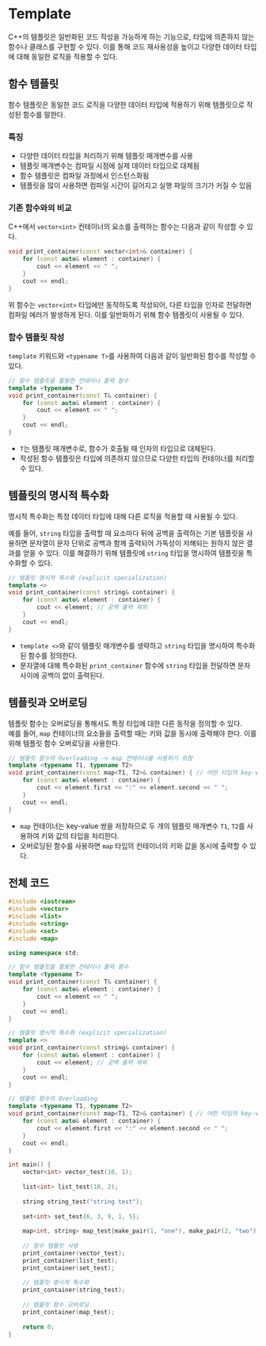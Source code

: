 # Template

C++의 템플릿은 일반화된 코드 작성을 가능하게 하는 기능으로, 타입에 의존하지 않는 함수나 클래스를 구현할 수 있다. 이를 통해 코드 재사용성을 높이고 다양한 데이터 타입에 대해 동일한 로직을 적용할 수 있다.

## 함수 템플릿

함수 템플릿은 동일한 코드 로직을 다양한 데이터 타입에 적용하기 위해 템플릿으로 작성된 함수를 말한다.  

### 특징

- 다양한 데이터 타입을 처리하기 위해 템플릿 매개변수를 사용
- 템플릿 매개변수는 컴파일 시점에 실제 데이터 타입으로 대체됨
- 함수 템플릿은 컴파일 과정에서 인스턴스화됨
- 템플릿을 많이 사용하면 컴파일 시간이 길어지고 실행 파일의 크기가 커질 수 있음

### 기존 함수와의 비교

C++에서 `vector<int>` 컨테이너의 요소를 출력하는 함수는 다음과 같이 작성할 수 있다.  

```cpp
void print_container(const vector<int>& container) {
    for (const auto& element : container) {
        cout << element << " ";
    }
    cout << endl;
}
```

위 함수는 `vector<int>` 타입에만 동작하도록 작성되어, 다른 타입을 인자로 전달하면 컴파일 에러가 발생하게 된다. 이를 일반화하기 위해 함수 템플릿이 사용될 수 있다.  

### 함수 템플릿 작성

`template` 키워드와 `<typename T>`를 사용하여 다음과 같이 일반화된 함수를 작성할 수 있다.

```cpp
// 함수 템플릿을 활용한 컨테이너 출력 함수
template <typename T>
void print_container(const T& container) {
    for (const auto& element : container) {
        cout << element << " ";
    }
    cout << endl;
}
```

-	`T`는 템플릿 매개변수로, 함수가 호출될 때 인자의 타입으로 대체된다.  
-	작성된 함수 템플릿은 타입에 의존하지 않으므로 다양한 타입의 컨테이너를 처리할 수 있다.  

## 템플릿의 명시적 특수화

명시적 특수화는 특정 데이터 타입에 대해 다른 로직을 적용할 때 사용될 수 있다.

예를 들어, `string` 타입을 출력할 때 요소마다 뒤에 공백을 출력하는 기본 템플릿을 사용하면 문자열이 문자 단위로 공백과 함께 출력되어 가독성이 저해되는 원하지 않은 결과를 얻을 수 있다. 이를 해결하기 위해 템플릿에 `string` 타입을 명시하여 템플릿을 특수화할 수 있다.  

```cpp
// 템플릿 명시적 특수화 (explicit specialization)
template <>
void print_container(const string& container) {
    for (const auto& element : container) {
        cout << element; // 공백 출력 제외
    }
    cout << endl;
}
```

-	`template <>`와 같이 템플릿 매개변수를 생략하고 `string` 타입을 명시하여 특수화된 함수를 정의한다.
-	문자열에 대해 특수화된 `print_container` 함수에 `string` 타입을 전달하면 문자 사이에 공백이 없이 출력된다.

## 템플릿과 오버로딩

템플릿 함수는 오버로딩을 통해서도 특정 타입에 대한 다른 동작을 정의할 수 있다.  
예를 들어, `map` 컨테이너의 요소들을 출력할 때는 키와 값을 동시에 출력해야 한다. 이를 위해 템플릿 함수 오버로딩을 사용한다.  

```cpp
// 템플릿 함수의 Overloading -> map 컨테이너를 사용하기 위함
template <typename T1, typename T2>
void print_container(const map<T1, T2>& container) { // 어떤 타입의 key-value 쌍이라도 처리 가능
    for (const auto& element : container) {
        cout << element.first << ":" << element.second << " ";
    }
    cout << endl;
}
```

- `map` 컨테이너는 key-value 쌍을 저장하므로 두 개의 템플릿 매개변수 `T1`, `T2`를 사용하여 키와 값의 타입을 처리한다.
- 오버로딩된 함수를 사용하면 `map` 타입의 컨테이너의 키와 값을 동시에 출력할 수 있다.

## 전체 코드

```cpp
#include <iostream>
#include <vector>
#include <list>
#include <string>
#include <set>
#include <map>

using namespace std;

// 함수 템플릿을 활용한 컨테이너 출력 함수
template <typename T>
void print_container(const T& container) {
    for (const auto& element : container) {
        cout << element << " ";
    }
    cout << endl;
}

// 템플릿 명시적 특수화 (explicit specialization)
template <>
void print_container(const string& container) {
    for (const auto& element : container) {
        cout << element; // 공백 출력 제외
    }
    cout << endl;
}

// 템플릿 함수의 Overloading
template <typename T1, typename T2>
void print_container(const map<T1, T2>& container) { // 어떤 타입의 key-value 쌍이라도 처리 가능
    for (const auto& element : container) {
        cout << element.first << ":" << element.second << " ";
    }
    cout << endl;
}

int main() {
    vector<int> vector_test(10, 1);
    
    list<int> list_test(10, 2);
    
    string string_test("string test");
    
    set<int> set_test{6, 3, 9, 1, 5};
    
    map<int, string> map_test{make_pair(1, "one"), make_pair(2, "two"), make_pair(9, "nine")};
    
    // 함수 템플릿 사용
    print_container(vector_test);
    print_container(list_test);
    print_container(set_test);
    
    // 템플릿 명시적 특수화
    print_container(string_test);
    
    // 템플릿 함수 오버로딩
    print_container(map_test);
    
    return 0;
}
```
